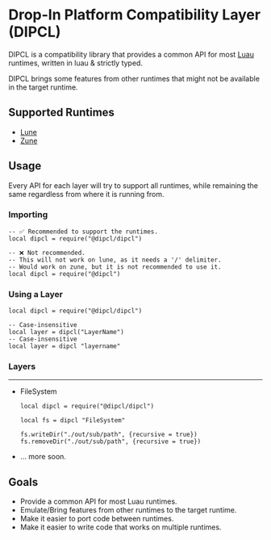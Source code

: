 # Drop-In Platform Compatibility Layer (DIPCL)

DIPCL is a compatibility library that provides a common API for most [Luau](https://luau.org/) runtimes, written in luau & strictly typed.

DIPCL brings some features from other runtimes that might not be available in the target runtime.

## Supported Runtimes
- [Lune](https://github.com/lune-org/lune)
- [Zune](https://github.com/Scythe-Technology/Zune)

## Usage
Every API for each layer will try to support all runtimes, while remaining the same regardless from where it is running from.

### Importing
```luau
-- ✅ Recommended to support the runtimes.
local dipcl = require("@dipcl/dipcl")

-- ❌ Not recommended.
-- This will not work on lune, as it needs a '/' delimiter.
-- Would work on zune, but it is not recommended to use it.
local dipcl = require("@dipcl")
```

### Using a Layer
```luau
local dipcl = require("@dipcl/dipcl")

-- Case-insensitive
local layer = dipcl("LayerName")
-- Case-insensitive
local layer = dipcl "layername"
```

### Layers
---
- FileSystem
  ```luau
  local dipcl = require("@dipcl/dipcl")

  local fs = dipcl "FileSystem"

  fs.writeDir("./out/sub/path", {recursive = true})
  fs.removeDir("./out/sub/path", {recursive = true})
  ```
- ... more soon.

## Goals
- Provide a common API for most Luau runtimes.
- Emulate/Bring features from other runtimes to the target runtime.
- Make it easier to port code between runtimes.
- Make it easier to write code that works on multiple runtimes.